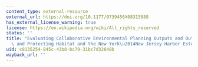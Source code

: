 ```yaml
---
content_type: external-resource
external_url: https://doi.org/10.1177/0739456X08315888
has_external_license_warning: true
license: https://en.wikipedia.org/wiki/All_rights_reserved
status: ''
title: "Evaluating Collaborative Environmental Planning Outputs and Outcomes: Restoring\
  \ and Protecting Habitat and the New York\u2014New Jersey Harbor Estuary Program"
uid: c8135254-845c-43b8-bc79-31bc7d32648b
wayback_url: ''
---
```

